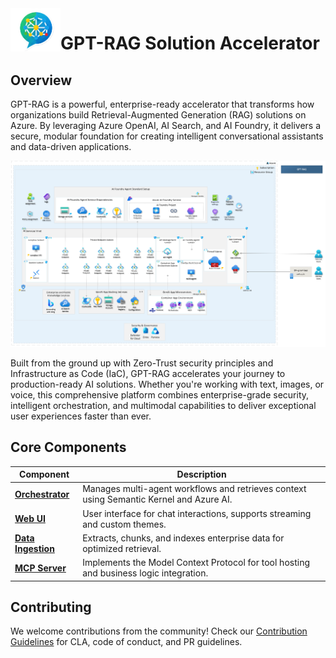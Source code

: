 <img src="media/logo.png" alt="Enterprise RAG Logo" width="80" align="left"/>

# GPT-RAG Solution Accelerator

## Overview

GPT-RAG is a powerful, enterprise-ready accelerator that transforms how organizations build Retrieval-Augmented Generation (RAG) solutions on Azure. By leveraging Azure OpenAI, AI Search, and AI Foundry, it delivers a secure, modular foundation for creating intelligent conversational assistants and data-driven applications.

![Zero Trust Architecture](media/architecture-zero-trust.png)

Built from the ground up with Zero-Trust security principles and Infrastructure as Code (IaC), GPT-RAG accelerates your journey to production-ready AI solutions. Whether you're working with text, images, or voice, this comprehensive platform combines enterprise-grade security, intelligent orchestration, and multimodal capabilities to deliver exceptional user experiences faster than ever.

## Core Components

| Component                                                         | Description                                                                             |
| ----------------------------------------------------------------- | --------------------------------------------------------------------------------------- |
| **[Orchestrator](https://github.com/Azure/gpt-rag-orchestrator)** | Manages multi-agent workflows and retrieves context using Semantic Kernel and Azure AI. |
| **[Web UI](https://github.com/Azure/gpt-rag-ui)**                 | User interface for chat interactions, supports streaming and custom themes.             |
| **[Data Ingestion](https://github.com/Azure/gpt-rag-ingestion)**  | Extracts, chunks, and indexes enterprise data for optimized retrieval.                  |
| **[MCP Server](https://github.com/Azure/gpt-rag-mcp)**            | Implements the Model Context Protocol for tool hosting and business logic integration.  |


## Contributing

We welcome contributions from the community! Check our [Contribution Guidelines](contributing.md) for CLA, code of conduct, and PR guidelines.